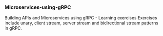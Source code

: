 ### Microservices-using-gRPC
Building APIs and Microservices using gRPC - Learning exercises
Exercises include unary, client stream, server stream and bidirectional stream patterns in gRPC.
